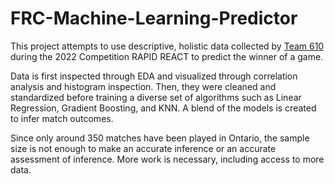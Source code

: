# FRC-Machine-Learning-Predictor
This project attempts to use descriptive, holistic data collected by [Team 610](http://team610.com/) during the 2022 Competition RAPID REACT to predict the winner of a game.

Data is first inspected through EDA and visualized through correlation analysis and histogram inspection. Then, they were cleaned and standardized before training a diverse set of algorithms such as Linear Regression, Gradient Boosting, and KNN. A blend of the models is created to infer match outcomes.

Since only around 350 matches have been played in Ontario, the sample size is not enough to make an accurate inference or an accurate assessment of inference. More work is necessary, including access to more data.
